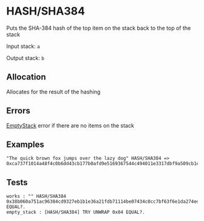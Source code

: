 # HASH/SHA384

Puts the SHA-384 hash of the top item on the stack back to the top of the stack

Input stack: `a`

Output stack: `b`

## Allocation

Allocates for the result of the hashing

## Errors

[EmptyStack](./ERRORS/EmptyStack.md) error if there are no items on the stack

## Examples

```
"The quick brown fox jumps over the lazy dog" HASH/SHA384 => 0xca737f1014a48f4c0b6dd43cb177b0afd9e5169367544c494011e3317dbf9a509cb1e5dc1e85a941bbee3d7f2afbc9b1
```

## Tests

```test
works : "" HASH/SHA384 0x38b060a751ac96384cd9327eb1b1e36a21fdb71114be07434c0cc7bf63f6e1da274edebfe76f65fbd51ad2f14898b95b EQUAL?.
empty_stack : [HASH/SHA384] TRY UNWRAP 0x04 EQUAL?.
```